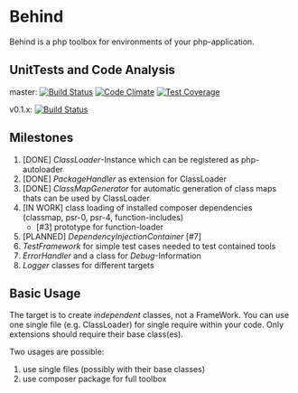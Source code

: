 Behind
======

Behind is a php toolbox for environments of your php-application.

UnitTests and Code Analysis
---------------------------
master:
[![Build Status](https://travis-ci.org/glady/Behind.png?branch=master)](https://travis-ci.org/glady/Behind)
[![Code Climate](https://codeclimate.com/github/glady/Behind/badges/gpa.svg)](https://codeclimate.com/github/glady/Behind)
[![Test Coverage](https://codeclimate.com/github/glady/Behind/badges/coverage.svg)](https://codeclimate.com/github/glady/Behind)

v0.1.x:
[![Build Status](https://travis-ci.org/glady/Behind.png?branch=v0.1.x)](https://travis-ci.org/glady/Behind/branches)

Milestones
----------

1. [DONE] *ClassLoader*-Instance which can be registered as php-autoloader
2. [DONE] *PackageHandler* as extension for ClassLoader
3. [DONE] *ClassMapGenerator* for automatic generation of class maps thats can be used by ClassLoader
4. [IN WORK] class loading of installed composer dependencies (classmap, psr-0, psr-4, function-includes)
   - [#3] prototype for function-loader
5. [PLANNED] *DependencyInjectionContainer* [#7]
6. *TestFramework* for simple test cases needed to test contained tools
7. *ErrorHandler* and a class for *Debug*-Information
8. *Logger* classes for different targets

Basic Usage
-----------

The target is to create *independent* classes, not a FrameWork. You can use one single file (e.g. ClassLoader) for single require within your code. Only extensions should require their base class(es).

Two usages are possible:

1. use single files (possibly with their base classes)
2. use composer package for full toolbox
